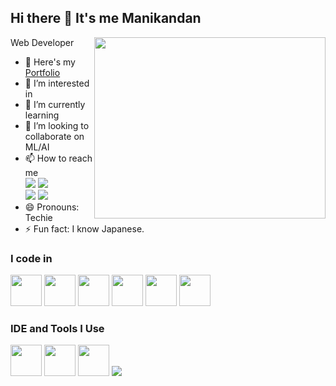 ## Hi there 👋 It's me Manikandan

Web Developer
<img align="right" width="370" height="290" src="https://camo.githubusercontent.com/915e6281309b9bc4cfbfb650f5e32593dc34d468a3a9f4a2f8874cc0b1535418/68747470733a2f2f692e70696e696d672e636f6d2f6f726967696e616c732f34372f66302f33342f34376630333432636563373262383030343633626630303365616331323537652e676966" >

- 🔭 Here's my [Portfolio](https://manikandanashok.netlify.app)
- 👀 I’m interested in 
- 🌱 I’m currently learning 
- 💞️ I’m looking to collaborate on ML/AI
- 📫 How to reach me
 <br /> [<img src="https://img.shields.io/badge/Twitter-1DA1F2?style=for-the-badge&logo=twitter&logoColor=white">]() [<img src="https://img.shields.io/badge/LinkedIn-0077B5?style=for-the-badge&logo=linkedin&logoColor=white">]() <br /> [<img src="https://img.shields.io/badge/Facebook-1877F2?style=for-the-badge&logo=facebook&logoColor=white">]() [<img src="https://img.shields.io/badge/Instagram-E4405F?style=for-the-badge&logo=instagram&logoColor=white">]()
- 😄 Pronouns: Techie
- ⚡ Fun fact: I know Japanese.

### I code in

<img width="50" height="50" src="https://img.icons8.com/?size=100&id=20909&format=png&color=000000"> <img width="50" height="50" src="https://img.icons8.com/?size=100&id=21278&format=png&color=000000"> <img width="50" height="50" src="https://img.icons8.com/?size=100&id=84710&format=png&color=000000"> <img width="50" height="50" src="https://img.icons8.com/?size=100&id=108784&format=png&color=000000"> <img width="50" height="50" src="https://img.icons8.com/?size=100&id=bzf0DqjXFHIW&format=png&color=000000"> <img width="50" height="50" src="https://img.icons8.com/?size=100&id=hGdCwhSHUe6L&format=png&color=000000">

### IDE and Tools I Use

<img width="50" height="50" src="https://img.icons8.com/?size=100&id=0OQR1FYCuA9f&format=png&color=000000"> <img width="50" height="50" src="https://img.icons8.com/?size=100&id=20906&format=png&color=000000"> <img width="50" height="50" src="https://img.icons8.com/?size=100&id=13677&format=png&color=000000"> <img src="https://img.shields.io/badge/Netlify-00C7B7?style=for-the-badge&logo=netlify&logoColor=white">
<!---
Manikandan-V-A/Manikandan-V-A is a ✨ special ✨ repository because its `README.md` (this file) appears on your GitHub profile.
You can click the Preview link to take a look at your changes.
--->
